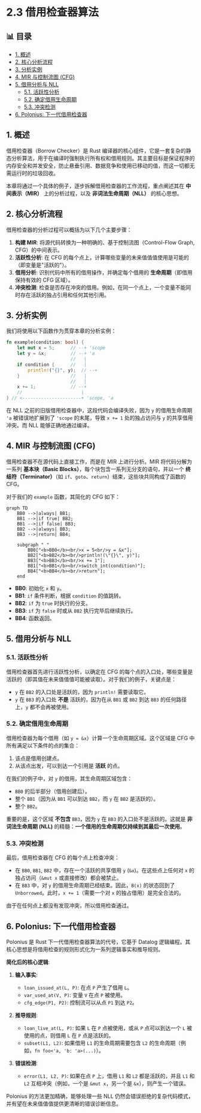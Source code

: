 ﻿# 2.3 借用检查器算法


## 📊 目录

- [1. 概述](#1-概述)
- [2. 核心分析流程](#2-核心分析流程)
- [3. 分析实例](#3-分析实例)
- [4. MIR 与控制流图 (CFG)](#4-mir-与控制流图-cfg)
- [5. 借用分析与 NLL](#5-借用分析与-nll)
  - [5.1. 活跃性分析](#51-活跃性分析)
  - [5.2. 确定借用生命周期](#52-确定借用生命周期)
  - [5.3. 冲突检测](#53-冲突检测)
- [6. Polonius: 下一代借用检查器](#6-polonius-下一代借用检查器)


## 1. 概述

借用检查器（Borrow Checker）是 Rust 编译器的核心组件，它是一套复杂的静态分析算法，用于在编译时强制执行所有权和借用规则。其主要目标是保证程序的内存安全和并发安全，防止悬垂引用、数据竞争和使用已移动的值，而这一切都无需运行时的垃圾回收。

本章将通过一个具体的例子，逐步拆解借用检查器的工作流程，重点阐述其在 **中间表示（MIR）** 上的分析过程，以及 **非词法生命周期（NLL）** 的核心思想。

## 2. 核心分析流程

借用检查器的分析过程可以概括为以下几个主要步骤：

1. **构建 MIR**: 将源代码转换为一种明确的、基于控制流图（Control-Flow Graph, CFG）的中间表示。
2. **活跃性分析**: 在 CFG 的每个点上，计算哪些变量的未来值值值使用是可能的（即变量是"活跃的"）。
3. **借用分析**: 识别代码中所有的借用操作，并确定每个借用的 **生命周期**（即借用保持有效的 CFG 区域）。
4. **冲突检测**: 检查是否存在冲突的借用。例如，在同一个点上，一个变量不能同时存在活跃的独占引用和任何其他引用。

## 3. 分析实例

我们将使用以下函数作为贯穿本章的分析实例：

```rust
fn example(condition: bool) {
    let mut x = 5;      // --+ 'scope
    let y = &x;         // --+ 'a
                        //   |
    if condition {      //   |
        println!("{}", y);  // --+
    }                   //   |
                        //   |
    x += 1;             // --+
    //                      |
} // <----------------------+ 'scope, 'a
```

在 NLL 之前的旧版借用检查器中，这段代码会编译失败，因为 `y` 的借用生命周期 `'a` 被错误地扩展到了 `'scope` 的末尾，导致 `x += 1` 处的独占访问与 `y` 的共享借用冲突。而 NLL 能够正确地通过编译。

## 4. MIR 与控制流图 (CFG)

借用检查器不在源代码上直接工作，而是在 MIR 上进行分析。MIR 将代码分解为一系列 **基本块（Basic Blocks）**，每个块包含一系列无分支的语句，并以一个 **终结符（Terminator）**（如 `if`、`goto`、`return`）结束，这些块共同构成了函数的 CFG。

对于我们的 `example` 函数，其简化的 CFG 如下：

```mermaid
graph TD
    BB0 -->|always| BB1;
    BB1 -->|if true| BB2;
    BB1 -->|if false| BB3;
    BB2 -->|always| BB3;
    BB3 -->|return| BB4;

    subgraph " "
        BB0["<b>BB0</b><br/>x = 5<br/>y = &x"];
        BB2["<b>BB2</b><br/>println!(\"{}\", y)"];
        BB3["<b>BB3</b><br/>x += 1"];
        BB1["<b>BB1</b><br/>switch_int(condition)"];
        BB4["<b>BB4</b><br/>return"];
    end
```

- **BB0**: 初始化 `x` 和 `y`。
- **BB1**: `if` 条件判断，根据 `condition` 的值跳转。
- **BB2**: `if` 为 `true` 时执行的分支。
- **BB3**: `if` 为 `false` 时或从 `BB2` 执行完毕后继续执行。
- **BB4**: 函数返回。

## 5. 借用分析与 NLL

### 5.1. 活跃性分析

借用检查器首先进行活跃性分析，以确定在 CFG 的每个点的入口处，哪些变量是活跃的（即其值在未来值值值可能被读取）。对于我们的例子，关键点是：

- `y` 在 `BB2` 的入口处是活跃的，因为 `println!` 需要读取它。
- `y` 在 `BB3` 的入口处 **不是** 活跃的，因为在从 `BB1` 或 `BB2` 到达 `BB3` 的任何路径上，`y` 都不会再被使用。

### 5.2. 确定借用生命周期

借用检查器为每个借用（如 `y = &x`）计算一个生命周期区域。这个区域是 CFG 中所有满足以下条件的点的集合：

1. 该点是借用创建点。
2. 从该点出发，可以到达一个引用是 **活跃** 的点。

在我们的例子中，对 `y` 的借用，其生命周期区域包含：

- `BB0` 的后半部分（借用创建后）。
- 整个 `BB1`（因为从 `BB1` 可以到达 `BB2`，而 `y` 在 `BB2` 是活跃的）。
- 整个 `BB2`。

重要的是，这个区域 **不包含** `BB3`，因为 `y` 在 `BB3` 的入口处不是活跃的。这就是 **非词法生命周期 (NLL)** 的精髓：**一个借用的生命周期仅持续到其最后一次使用**。

### 5.3. 冲突检测

最后，借用检查器在 CFG 的每个点上检查冲突：

- 在 `BB0`, `BB1`, `BB2` 中，存在一个活跃的共享借用 `y` (`&x`)。在这些点上任何对 `x` 的独占访问（`&mut x` 或直接修改）都会被禁止。
- 在 `BB3` 中，对 `y` 的借用生命周期已经结束。因此，`B(x)` 的状态回到了 `Unborrowed`。此时，`x += 1`（需要一个对 `x` 的独占借用）是完全合法的。

由于在任何点上都没有发现冲突，所以借用检查通过。

## 6. Polonius: 下一代借用检查器

Polonius 是 Rust 下一代借用检查器算法的代号，它基于 Datalog 逻辑编程。其核心思想是将借用检查的规则形式化为一系列逻辑事实和推导规则。

**简化后的核心逻辑**:

1. **输入事实**:
    - `loan_issued_at(L, P)`: 在点 `P` 产生了借用 `L`。
    - `var_used_at(V, P)`: 变量 `V` 在点 `P` 被使用。
    - `cfg_edge(P1, P2)`: 控制流可以从点 `P1` 到达 `P2`。

2. **推导规则**:
    - `loan_live_at(L, P)`: 如果 `L` 在 `P` 点被使用，或从 `P` 点可以到达一个 `L` 被使用的点，则借用 `L` 在 `P` 点是活跃的。
    - `subset(L1, L2)`: 如果借用 `L1` 的生命周期需要包含 `L2` 的生命周期（例如，`fn foo<'a, 'b: 'a>(...)`）。

3. **错误检测**:
    - `error(L1, L2, P)`: 如果在点 `P` 上，借用 `L1` 和 `L2` 都是活跃的，并且 `L1` 和 `L2` 互相冲突（例如，一个是 `&mut x`，另一个是 `&x`），则产生一个错误。

Polonius 的方法更加精确，能够处理一些 NLL 仍然会错误拒绝的复杂代码模式，并有望在未来值值值提供更清晰的错误诊断信息。
